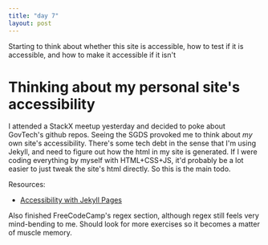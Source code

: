 ```yaml
---
title: "day 7"
layout: post
---
```

Starting to think about whether this site is accessible, how to test if it is accessible, and how to make it accessible if it isn't
<!--more-->
# Thinking about my personal site's accessibility

I attended a StackX meetup yesterday and decided to poke about GovTech's github repos. Seeing the SGDS provoked me to think about *my* own site's accessibility. There's some tech debt in the sense that I'm using Jekyll, and need to figure out how the html in my site is generated. If I were coding everything by myself with HTML+CSS+JS, it'd probably be a lot easier to just tweak the site's html directly. So this is the main todo. 


Resources: 
- [Accessibility with Jekyll Pages](http://www.goring.org/resources/accessibility.html)

Also finished FreeCodeCamp's regex section, although regex still feels very mind-bending to me. Should look for more exercises so it becomes a matter of muscle memory. 